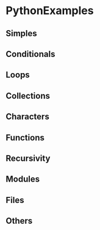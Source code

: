 # PythonExamples

## Simples

## Conditionals

## Loops

## Collections

## Characters

## Functions

## Recursivity

## Modules

## Files

## Others